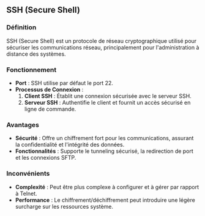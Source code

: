 ## SSH (Secure Shell)

### Définition
SSH (Secure Shell) est un protocole de réseau cryptographique utilisé pour sécuriser les communications réseau, principalement pour l'administration à distance des systèmes.

### Fonctionnement
- **Port** : SSH utilise par défaut le port 22.
- **Processus de Connexion** :
  1. **Client SSH** : Établit une connexion sécurisée avec le serveur SSH.
  2. **Serveur SSH** : Authentifie le client et fournit un accès sécurisé en ligne de commande.

### Avantages
- **Sécurité** : Offre un chiffrement fort pour les communications, assurant la confidentialité et l'intégrité des données.
- **Fonctionnalités** : Supporte le tunneling sécurisé, la redirection de port et les connexions SFTP.

### Inconvénients
- **Complexité** : Peut être plus complexe à configurer et à gérer par rapport à Telnet.
- **Performance** : Le chiffrement/déchiffrement peut introduire une légère surcharge sur les ressources système.

